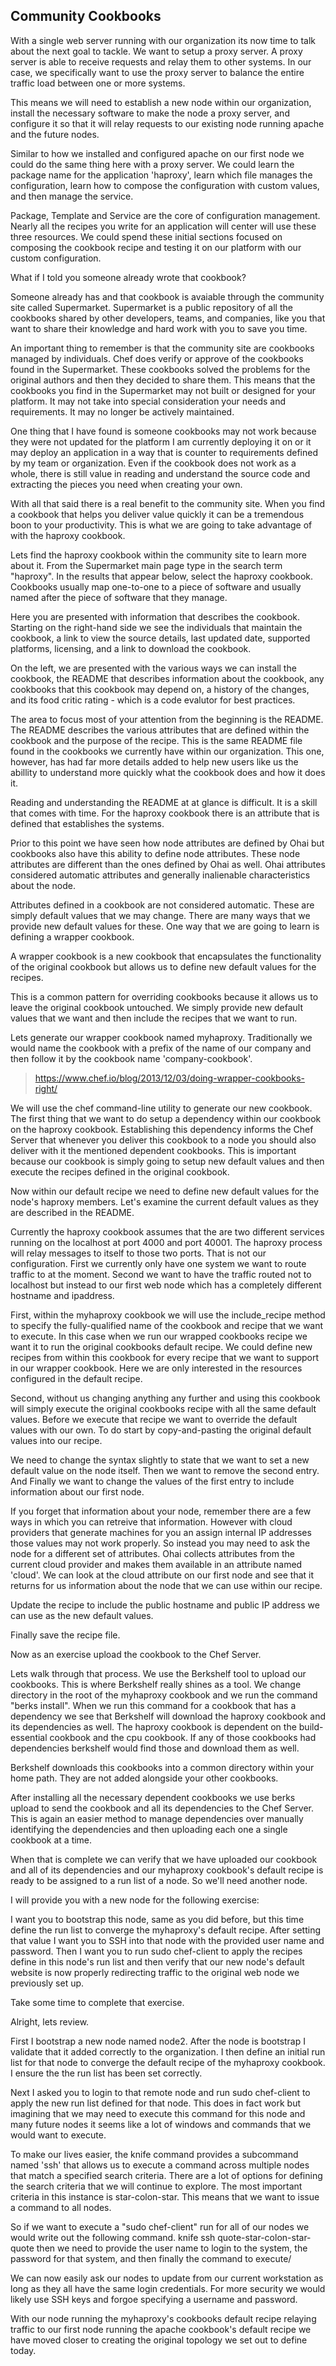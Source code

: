 ## Community Cookbooks

With a single web server running with our organization its now time to talk about the next goal to tackle. We want to setup a proxy server. A proxy server is able to receive requests and relay them to other systems. In our case, we specifically want to use the proxy server to balance the entire traffic load between one or more systems.

This means we will need to establish a new node within our organization, install the necessary software to make the node a proxy server, and configure it so that it will relay requests to our existing node running apache and the future nodes.

Similar to how we installed and configured apache on our first node we could do the same thing here with a proxy server. We could learn the package name for the application 'haproxy', learn which file manages the configuration, learn how to compose the configuration with custom values, and then manage the service.

Package, Template and Service are the core of configuration management. Nearly all the recipes you  write for an application will center will use these three resources. We could spend these initial sections focused on composing the cookbook recipe and testing it on our platform with our custom configuration.

What if I told you someone already wrote that cookbook?

Someone already has and that cookbook is avaiable through the community site called Supermarket. Supermarket is a public repository of all the cookbooks shared by other developers, teams, and companies, like you that want to share their knowledge and hard work with you to save you time.

An important thing to remember is that the community site are cookbooks managed by individuals. Chef does verify or approve of the cookbooks found in the Supermarket. These cookbooks solved the problems for the original authors and then they decided to share them. This means that the cookbooks you find in the Supermarket may not built or designed for your platform. It may not take into special consideration your needs and requirements. It may no longer be actively maintained.

One thing that I have found is someone cookbooks may not work because they were not updated for the platform I am currently deploying it on or it may deploy an application in a way that is counter to requirements defined by my team or organization. Even if the cookbook does not work as a whole, there is still value in reading and understand the source code and extracting the pieces you need when creating your own.

With all that said there is a real benefit to the community site. When you find a cookbook that helps you deliver value quickly it can be a tremendous boon to your productivity. This is what we are going to take advantage of with the haproxy cookbook.

Lets find the haproxy cookbook within the community site to learn more about it. From the Supermarket main page type in the search term "haproxy". In the results that appear below, select the haproxy cookbook. Cookbooks usually map one-to-one to a piece of software and usually named after the piece of software that they manage.

Here you are presented with information that describes the cookbook. Starting on the right-hand side we see the individuals that maintain the cookbook, a link to view the source details, last updated date, supported platforms, licensing, and a link to download the cookbook.

On the left, we are presented with the various ways we can install the cookbook, the README that describes information about the cookbook, any cookbooks that this cookbook may depend on, a history of the changes, and its food critic rating - which is a code evalutor for best practices.

The area to focus most of your attention from the beginning is the README. The README describes the various attributes that are defined within the cookbook and the purpose of the recipe. This is the same README file found in the cookbooks we currently have within our organization. This one, however, has had far more details added to help new users like us the abillity to understand more quickly what the cookbook does and how it does it.

Reading and understanding the README at at glance is difficult. It is a skill that comes with time. For the haproxy cookbook there is an attribute that is defined that establishes the systems.

Prior to this point we have seen how node attributes are defined by Ohai but cookbooks also have this ability to define node attributes. These node attributes are different than the ones defined by Ohai as well. Ohai attributes considered automatic attributes and generally inalienable characteristics about the node.

Attributes defined in a cookbook are not considered automatic. These are simply default values that we may change. There are many ways that we provide new default values for these. One way that we are going to learn is defining a wrapper cookbook.

A wrapper cookbook is a new cookbook that encapsulates the functionality of the original cookbook but allows us to define new default values for the recipes.

This is a common pattern for overriding cookbooks because it allows us to leave the original cookbook untouched. We simply provide new default values that we want and then include the recipes that we want to run.

Lets generate our wrapper cookbook named myhaproxy. Traditionally we would name the cookbook with a prefix of the name of our company and then follow it by the cookbook name 'company-cookbook'.

> https://www.chef.io/blog/2013/12/03/doing-wrapper-cookbooks-right/

We will use the chef command-line utility to generate our new cookbook. The first thing that we want to do setup a dependency within our cookbook on the haproxy cookbook. Establishing this dependency informs the Chef Server that whenever you deliver this cookbook to a node you should also deliver with it the mentioned dependent cookbooks. This is important because our cookbook is simply going to setup new default values and then execute the recipes defined in the original cookbook.

Now within our default recipe we need to define new default values for the node's haproxy members. Let's examine the current default values as they are described in the README.


Currently the haproxy cookbook assumes that the are two different services running on the localhost at port 4000 and port 40001. The haproxy process will relay messages to itself to those two ports. That is not our configuration. First we currently only have one system we want to route traffic to at the moment. Second we want to have the traffic routed not to localhost but instead to our first web node which has a completely different hostname and ipaddress.

First, within the myhaproxy cookbook we will use the include_recipe method to specify the fully-qualified name of the cookbook and recipe that we want to execute. In this case when we run our wrapped cookbooks recipe we want it to run the original cookbooks default recipe. We could define new recipes from within this cookbook for every recipe that we want to support in our wrapper cookbook. Here we are only interested in the resources configured in the default recipe.

Second, without us changing anything any further and using this cookbook will simply execute the original cookbooks recipe with all the same default values. Before we execute that recipe we want to override the default values with our own. To do start by copy-and-pasting the original default values into our recipe.

We need to change the syntax slightly to state that we want to set a new default value on the node itself. Then we want to remove the second entry. And Finally we want to change the values of the first entry to include information about our first node.

If you forget that information about your node, remember there are a few ways in which you can retreive that information. However with cloud providers that generate machines for you an assign internal IP addresses those values may not work properly. So instead you may need to ask the node for a different set of attributes. Ohai collects attributes from the current cloud provider and makes them available in an attribute named 'cloud'. We can look at the cloud attribute on our first node and see that it returns for us information about the node that we can use within our recipe.

Update the recipe to include the public hostname and public IP address we can use as the new default values.

Finally save the recipe file.

Now as an exercise upload the cookbook to the Chef Server.

Lets walk through that process. We use the Berkshelf tool to upload our cookbooks. This is where Berkshelf really shines as a tool. We change directory in the root of the myhaproxy cookbook and we run the command "berks install". When we run this command for a cookbook that has a dependency we see that Berkshelf will download the haproxy cookbook and its dependencies as well. The haproxy cookbook is dependent on the build-essential cookbook and the cpu cookbook. If any of those cookbooks had dependencies berkshelf would find those and download them as well.

Berkshelf downloads this cookbooks into a common directory within your home path. They are not added alongside your other cookbooks.

After installing all the necessary dependent cookbooks we use berks upload to send the cookbook and all its dependencies to the Chef Server. This is again an easier method to manage dependencies over manually identifying the dependencies and then uploading each one a single cookbook at a time.

When that is complete we can verify that we have uploaded our cookbook and all of its dependencies and our myhaproxy cookbook's default recipe is ready to be assigned to a run list of a node. So we'll need another node.

I will provide you with a new node for the following exercise:

I want you to bootstrap this node, same as you did before, but this time define the run list to converge the myhaproxy's default recipe. After setting that value I want you to SSH into that node with the provided user name and password. Then I want you to run sudo chef-client to apply the recipes define in this node's run list and then verify that our new node's default website is now properly redirecting traffic to the original web node we previously set up.

Take some time to complete that exercise.

Alright, lets review.

First I bootstrap a new node named node2. After the node is bootstrap I validate that it added correctly to the organization. I then define an initial run list for that node to converge the default recipe of the myhaproxy cookbook. I ensure the the run list has been set correctly.

Next I asked you to login to that remote node and run sudo chef-client to apply the new run list defined for that node. This does in fact work but imagining that we may need to execute this command for this node and many future nodes it seems like a lot of windows and commands that we would want to execute.

To make our lives easier, the knife command provides a subcommand named 'ssh' that allows us to execute a command across multiple nodes that match a specified search criteria. There are a lot of options for defining the search criteria that we will continue to explore. The most important criteria in this instance is star-colon-star. This means that we want to issue a command to all nodes.

So if we want to execute a "sudo chef-client" run for all of our nodes we would write out the following command. knife ssh quote-star-colon-star-quote then we need to provide the user name to login to the system, the password for that system, and then finally the command to execute/

We can now easily ask our nodes to update from our current workstation as long as they all have the same login credentials. For more security we would likely use SSH keys and forgoe specifying a username and password.

With our node running the myhaproxy's cookbooks default recipe relaying traffic to our first node running the apache cookbook's default recipe we have moved closer to creating the original topology we set out to define today.
